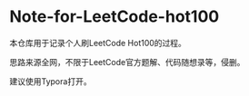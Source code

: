 # Note-for-LeetCode-hot100

本仓库用于记录个人刷LeetCode Hot100的过程。

思路来源全网，不限于LeetCode官方题解、代码随想录等，侵删。

建议使用Typora打开。
